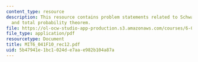 ```yaml
---
content_type: resource
description: This resource contains problem statements related to Schwarz inequality
  and total probability theorem.
file: https://ol-ocw-studio-app-production.s3.amazonaws.com/courses/6-041-probabilistic-systems-analysis-and-applied-probability-fall-2010/5b47941e1bc1024de7aae982b104a87a_MIT6_041F10_rec12.pdf
file_type: application/pdf
resourcetype: Document
title: MIT6_041F10_rec12.pdf
uid: 5b47941e-1bc1-024d-e7aa-e982b104a87a
---
```

